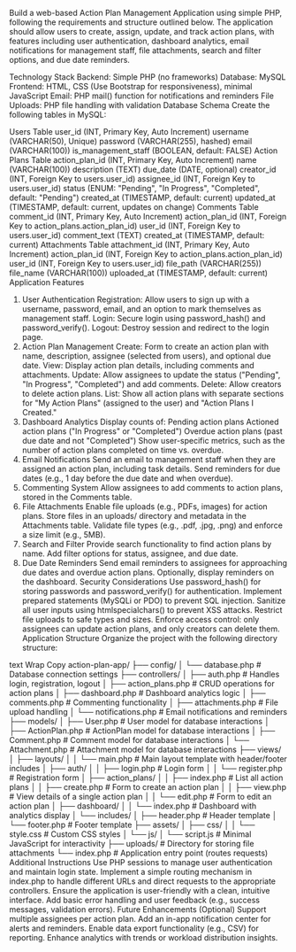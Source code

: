 Build a web-based Action Plan Management Application using simple PHP, following the requirements and structure outlined below. The application should allow users to create, assign, update, and track action plans, with features including user authentication, dashboard analytics, email notifications for management staff, file attachments, search and filter options, and due date reminders.

Technology Stack
Backend: Simple PHP (no frameworks)
Database: MySQL
Frontend: HTML, CSS (Use Bootstrap  for responsiveness), minimal JavaScript
Email: PHP mail() function for notifications and reminders
File Uploads: PHP file handling with validation
Database Schema
Create the following tables in MySQL:

Users Table
user_id (INT, Primary Key, Auto Increment)
username (VARCHAR(50), Unique)
password (VARCHAR(255), hashed)
email (VARCHAR(100))
is_management_staff (BOOLEAN, default: FALSE)
Action Plans Table
action_plan_id (INT, Primary Key, Auto Increment)
name (VARCHAR(100))
description (TEXT)
due_date (DATE, optional)
creator_id (INT, Foreign Key to users.user_id)
assignee_id (INT, Foreign Key to users.user_id)
status (ENUM: "Pending", "In Progress", "Completed", default: "Pending")
created_at (TIMESTAMP, default: current)
updated_at (TIMESTAMP, default: current, updates on change)
Comments Table
comment_id (INT, Primary Key, Auto Increment)
action_plan_id (INT, Foreign Key to action_plans.action_plan_id)
user_id (INT, Foreign Key to users.user_id)
comment_text (TEXT)
created_at (TIMESTAMP, default: current)
Attachments Table
attachment_id (INT, Primary Key, Auto Increment)
action_plan_id (INT, Foreign Key to action_plans.action_plan_id)
user_id (INT, Foreign Key to users.user_id)
file_path (VARCHAR(255))
file_name (VARCHAR(100))
uploaded_at (TIMESTAMP, default: current)
Application Features
1. User Authentication
Registration: Allow users to sign up with a username, password, email, and an option to mark themselves as management staff.
Login: Secure login using password_hash() and password_verify().
Logout: Destroy session and redirect to the login page.
2. Action Plan Management
Create: Form to create an action plan with name, description, assignee (selected from users), and optional due date.
View: Display action plan details, including comments and attachments.
Update: Allow assignees to update the status ("Pending", "In Progress", "Completed") and add comments.
Delete: Allow creators to delete action plans.
List: Show all action plans with separate sections for "My Action Plans" (assigned to the user) and "Action Plans I Created."
3. Dashboard Analytics
Display counts of:
Pending action plans
Actioned action plans ("In Progress" or "Completed")
Overdue action plans (past due date and not "Completed")
Show user-specific metrics, such as the number of action plans completed on time vs. overdue.
4. Email Notifications
Send an email to management staff when they are assigned an action plan, including task details.
Send reminders for due dates (e.g., 1 day before the due date and when overdue).
5. Commenting System
Allow assignees to add comments to action plans, stored in the Comments table.
6. File Attachments
Enable file uploads (e.g., PDFs, images) for action plans.
Store files in an uploads/ directory and metadata in the Attachments table.
Validate file types (e.g., .pdf, .jpg, .png) and enforce a size limit (e.g., 5MB).
7. Search and Filter
Provide search functionality to find action plans by name.
Add filter options for status, assignee, and due date.
8. Due Date Reminders
Send email reminders to assignees for approaching due dates and overdue action plans.
Optionally, display reminders on the dashboard.
Security Considerations
Use password_hash() for storing passwords and password_verify() for authentication.
Implement prepared statements (MySQLi or PDO) to prevent SQL injection.
Sanitize all user inputs using htmlspecialchars() to prevent XSS attacks.
Restrict file uploads to safe types and sizes.
Enforce access control: only assignees can update action plans, and only creators can delete them.
Application Structure
Organize the project with the following directory structure:

text
Wrap
Copy
action-plan-app/
├── config/
│   └── database.php         # Database connection settings
├── controllers/
│   ├── auth.php             # Handles login, registration, logout
│   ├── action_plans.php     # CRUD operations for action plans
│   ├── dashboard.php        # Dashboard analytics logic
│   ├── comments.php         # Commenting functionality
│   ├── attachments.php      # File upload handling
│   └── notifications.php    # Email notifications and reminders
├── models/
│   ├── User.php             # User model for database interactions
│   ├── ActionPlan.php       # ActionPlan model for database interactions
│   ├── Comment.php          # Comment model for database interactions
│   └── Attachment.php       # Attachment model for database interactions
├── views/
│   ├── layouts/
│   │   └── main.php         # Main layout template with header/footer includes
│   ├── auth/
│   │   ├── login.php        # Login form
│   │   └── register.php     # Registration form
│   ├── action_plans/
│   │   ├── index.php        # List all action plans
│   │   ├── create.php       # Form to create an action plan
│   │   ├── view.php         # View details of a single action plan
│   │   └── edit.php         # Form to edit an action plan
│   ├── dashboard/
│   │   └── index.php        # Dashboard with analytics display
│   └── includes/
│       ├── header.php       # Header template
│       └── footer.php       # Footer template
├── assets/
│   ├── css/
│   │   └── style.css        # Custom CSS styles
│   └── js/
│       └── script.js        # Minimal JavaScript for interactivity
├── uploads/                 # Directory for storing file attachments
└── index.php                # Application entry point (routes requests)
Additional Instructions
Use PHP sessions to manage user authentication and maintain login state.
Implement a simple routing mechanism in index.php to handle different URLs and direct requests to the appropriate controllers.
Ensure the application is user-friendly with a clean, intuitive interface.
Add basic error handling and user feedback (e.g., success messages, validation errors).
Future Enhancements (Optional)
Support multiple assignees per action plan.
Add an in-app notification center for alerts and reminders.
Enable data export functionality (e.g., CSV) for reporting.
Enhance analytics with trends or workload distribution insights.